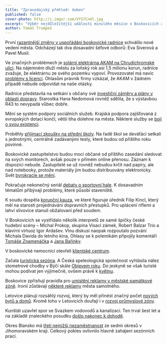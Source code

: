 ```yaml
---
title: "Zpravodajský přehled: duben"
published: false
cover-photo: http://i.imgur.com/VfS7Cn4l.jpg
excerpt: "Výběr nejdůležitější událostí minulého měsíce v Boskovicích a okolí podle redakce Ohlasů. Přečtěte si stručný zpravodajský přehled toho nejpodstatnějšího, co se v dubnu na Boskovicku událo."
author: Tomáš Trumpeš
---
```


První [razantnější změny v uspořádání boskovické radnice](/clanky/2015/04/personalni-zmeny-radnice.html) schválilo nové vedení města. Odcházejí tak dva dosavadní šéfové odborů: Eva Siverová a Pavel Musil.

Ve značných problémech je [solární elektrárna AKAM na Chrudichromské ulici](/clanky/2015/04/solarni-elektrarna.html). Na nájemném dluží městu za loňský rok asi 1,5 milionu korun, radnice zvažuje, že elektrárnu ze svého pozemku vypoví. Provozovatel má navíc [problémy s licencí](/clanky/2015/04/solarni-licence.html). Ohlasům právník firmy vzkázal, že AKAM v žádném případě nebude odpovídat na naše otázky.

Radnice představila na setkání s občany své [investiční záměry a plány v oblasti dopravy](/clanky/2015/04/investice-a-doprava.html). Starostka Hana Nedomová rovněž sdělila, že s výstavbou R43 to nevypadá vůbec dobře.

Mění se systém podpory sociálních služeb. Krajská podpora zajišťovaná z evropských dotací  končí, větší tíha dolehne na města. Některé služby se [bojí o svou existenci](http://blanensky.denik.cz/zpravy_region/nektere-socialni-sluzby-nedostanou-od-mest-a-obci-penize-20150420.html).

Proběhly [přijímací zkoušky na střední školy](/clanky/2015/03/prihlasky-na-stredni.html). Na řadě škol se deváťáci setkali s jednotnými, centrálně zadávanými testy, které budou od příštího roku povinné.

Boskovické zastupitelstvo budou moci občané od příštího zasedání sledovat na svých monitorech, avšak pouze v přímém online přenosu. Záznam k dispozici nebude. Zastupitelé se už rovněž nebudou krčit nad papíry, ale nad notebooky, protože materiály jim budou distribuovány elektronicky. Svět [byrokracie se mění](/clanky/2015/04/komunikace-byrokracie.html).

Pokračuje nekonečný seriál [debaty o sportovní hale](/clanky/2015/04/staveniste-haly.html). K dosavadním tématům přibývají problémy, které působí staveniště.

K soudu dospěla [korupční kauza](http://www.zrcadlo.net/clanky/Boskovicky-urednik-Kincl-mel-jako-uplatek-dostat-rifle-a-slivovici-1625/), ve které figuruje úředník Filip Kincl, který měl na starosti projednávání dopravních přestupků. Pro uplácení riflemi a lahví slivovice stanuli obžalovaní před soudem.

V Boskovicích se vystřídalo několik interpretů ze samé špičky české hudební scény – Michal Prokop, skupina Visací zámek, Robert Balzar Trio a klavírní virtuoz Igor Ardašev. Vlnu diskusí naopak rozpoutalo pozvání Michala Davida do letního kina, Ohlasy se k polemikám připojily komentáři [Tomáše Znamenáčka](/clanky/2015/04/podpora-kultury.html) a [Jana Bařinky](/clanky/2015/04/michal-david-za-hranici.html).

V boskovické nemocnici otevřeli [klientské centrum](http://blanensky.denik.cz/zpravy_region/klientske-centrum-v-boskovicke-nemocnici-nabidne-lepsi-orientaci-i-kapli-20150419.html).

Začala [turistická sezóna](http://boskovice.cz/boskovice-zahajily-turistickou-sezonu/d-25402/p1=1019). A Česká speleologická společnost vyhlásila nález stometrové chodby v Býčí skále [Objevem roku](http://www.zrcadlo.net/clanky/Nalez-stometrove-chodby-v-Byci-skale-je-objevem-roku-2014-1660/). Do jeskyně se však turisté mohou podívat jen výjimečně, ovšem právě k [květnu](http://www.byciskala.cz/MaRS/index.php?show=clanek&id=555).

Boskovice zpřísňují pravidla pro [umístění reklamy v městské památkové zóně](http://blanensky.denik.cz/zpravy_region/boskovicka-radnice-zprisnila-pravidla-reklamy-20150407.html). Ironií zůstávají [některé reklamy](https://www.facebook.com/tomas.trumpes/posts/10204547119697846) města samotného.

Letovice plánují rozsáhlý rozvoj, který by měl přinést značný počet [nových bytů a domů](http://blanensky.denik.cz/zpravy_region/rozvoj-letovic-studie-pocita-s-desitkami-novych-domu-a-bytu-20150427.html). Kromě toho v Letovicích doufají i v [rozvoj průmyslové zóny](http://blanensky.denik.cz/zpravy_region/prumyslova-zona-v-letovicich-se-rozroste-20150424.html).

Kunštát uzavřel spor se Svazkem vodovodů a kanalizací. Ten trval šest let a na základě znaleckého posudku [došlo nakonec k dohodě](http://blanensky.denik.cz/zpravy_region/milionove-spory-mezi-kunstatem-a-svazkem-jsou-u-konce-20150422.html). 

Okres Blansko má [třetí nejnižší nezaměstnanost](http://www.zrcadlo.net/clanky/Okres-Blansko-ma-treti-nejnizsi-nezamestnanost-na-jizni-Morave-1604/) ze sedmi okresů v Jihomoravském kraji. Celkový pokles ovlivnilo hlavně zahájení sezónních prací.